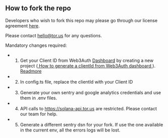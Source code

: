 ## How to fork the repo

Developers who wish to fork this repo may please go through our license agreement [here](https://github.com/torusresearch/solana-wallet/blob/develop/LICENSE.md).

Please contact hello@tor.us for any questions.

Mandatory changes required:

- 1. Get your Client ID from Web3Auth [Dashboard](https://dashboard.web3auth.io/) by creating a new project ([ How to generate a clientId from Web3Auth dashboard ](howToClientId.md)). [Readmore](https://web3auth.io/docs/quick-start)

- 2. In config.ts file, replace the clientId with your Client ID

- 3. Generate your own sentry and google analytics credentials and use them in .env files.

- 4. API calls to https://solana-api.tor.us are restricted. Please contact our team for help.

- 5. Generate a different sentry dsn for your fork. If use the one available in the current env, all the errors logs will be lost.
